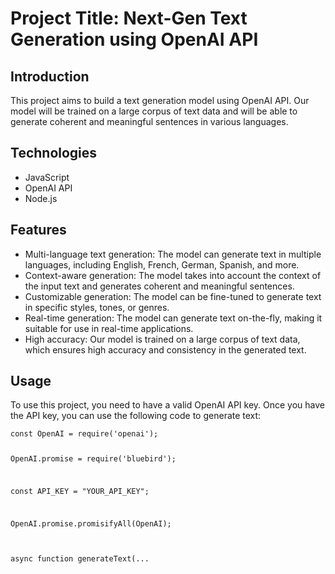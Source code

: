 <h1>Project Title: Next-Gen Text Generation using OpenAI API</h1>
<h2>Introduction</h2>
<p>This project aims to build a text generation model using OpenAI API. Our model will be trained on a large corpus of text data and will be able to generate coherent and meaningful sentences in various languages. </p>
<h2>Technologies</h2>
<ul>
  <li>JavaScript</li>
  <li>OpenAI API</li>
  <li>Node.js</li>
</ul>
<h2>Features</h2>
<ul>
  <li>Multi-language text generation: The model can generate text in multiple languages, including English, French, German, Spanish, and more.</li>
  <li>Context-aware generation: The model takes into account the context of the input text and generates coherent and meaningful sentences.</li>
  <li>Customizable generation: The model can be fine-tuned to generate text in specific styles, tones, or genres.</li>
  <li>Real-time generation: The model can generate text on-the-fly, making it suitable for use in real-time applications.</li>
  <li>High accuracy: Our model is trained on a large corpus of text data, which ensures high accuracy and consistency in the generated text.</li>
</ul>
<h2>Usage</h2>
<p>To use this project, you need to have a valid OpenAI API key. Once you have the API key, you can use the following code to generate text:</p>
<pre>
<code>const OpenAI = require('openai');

OpenAI.promise = require('bluebird');

const API_KEY = "YOUR_API_KEY";

OpenAI.promise.promisifyAll(OpenAI);

async function generateText(...</code>
</pre>
